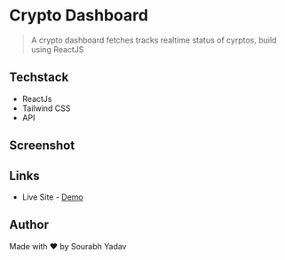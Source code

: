 # Crypto Dashboard
> A crypto dashboard fetches tracks realtime status of cyrptos, build using ReactJS  
## Techstack 
- ReactJs
- Tailwind CSS
- API  
## Screenshot  
## Links  
- Live Site - [Demo](https://unrivaled-cuchufli-9ec2b2.netlify.app/)
## Author
Made with ❤ by Sourabh Yadav
